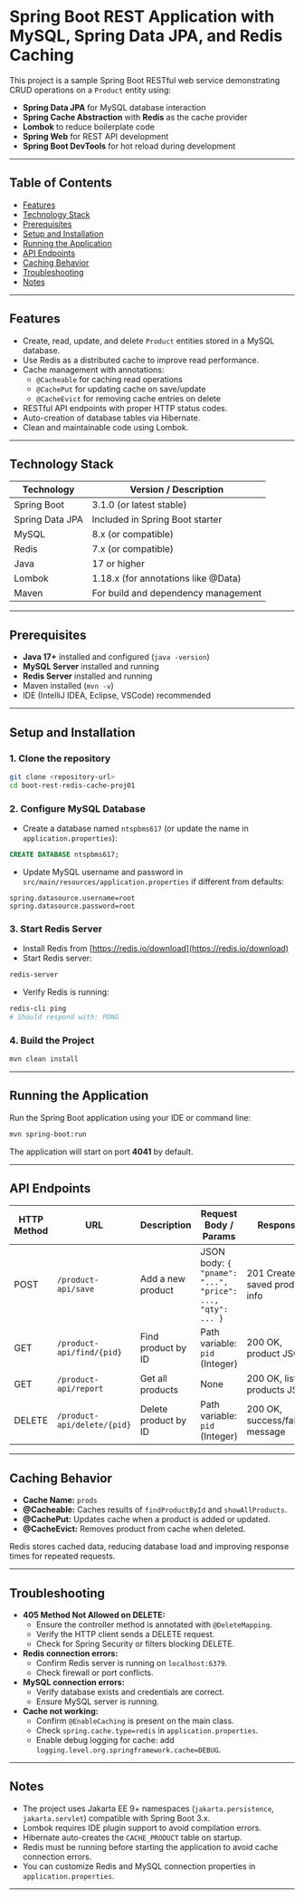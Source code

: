 # Spring Boot REST Application with MySQL, Spring Data JPA, and Redis Caching

This project is a sample Spring Boot RESTful web service demonstrating CRUD operations on a `Product` entity using:

- **Spring Data JPA** for MySQL database interaction
- **Spring Cache Abstraction** with **Redis** as the cache provider
- **Lombok** to reduce boilerplate code
- **Spring Web** for REST API development
- **Spring Boot DevTools** for hot reload during development

---

## Table of Contents

- [Features](#features)
- [Technology Stack](#technology-stack)
- [Prerequisites](#prerequisites)
- [Setup and Installation](#setup-and-installation)
- [Running the Application](#running-the-application)
- [API Endpoints](#api-endpoints)
- [Caching Behavior](#caching-behavior)
- [Troubleshooting](#troubleshooting)
- [Notes](#notes)

---

## Features

- Create, read, update, and delete `Product` entities stored in a MySQL database.
- Use Redis as a distributed cache to improve read performance.
- Cache management with annotations:
  - `@Cacheable` for caching read operations
  - `@CachePut` for updating cache on save/update
  - `@CacheEvict` for removing cache entries on delete
- RESTful API endpoints with proper HTTP status codes.
- Auto-creation of database tables via Hibernate.
- Clean and maintainable code using Lombok.

---

## Technology Stack

| Technology           | Version / Description                      |
|---------------------|--------------------------------------------|
| Spring Boot         | 3.1.0 (or latest stable)                    |
| Spring Data JPA     | Included in Spring Boot starter             |
| MySQL               | 8.x (or compatible)                         |
| Redis               | 7.x (or compatible)                         |
| Java                | 17 or higher                                |
| Lombok              | 1.18.x (for annotations like @Data)        |
| Maven               | For build and dependency management         |

---

## Prerequisites

- **Java 17+** installed and configured (`java -version`)
- **MySQL Server** installed and running
- **Redis Server** installed and running
- Maven installed (`mvn -v`)
- IDE (IntelliJ IDEA, Eclipse, VSCode) recommended

---

## Setup and Installation

### 1. Clone the repository

```bash
git clone <repository-url>
cd boot-rest-redis-cache-proj01
```

### 2. Configure MySQL Database

- Create a database named `ntspbms617` (or update the name in `application.properties`):

```sql
CREATE DATABASE ntspbms617;
```

- Update MySQL username and password in `src/main/resources/application.properties` if different from defaults:

```properties
spring.datasource.username=root
spring.datasource.password=root
```

### 3. Start Redis Server

- Install Redis from [https://redis.io/download](https://redis.io/download)
- Start Redis server:

```bash
redis-server
```

- Verify Redis is running:

```bash
redis-cli ping
# Should respond with: PONG
```

### 4. Build the Project

```bash
mvn clean install
```

---

## Running the Application

Run the Spring Boot application using your IDE or command line:

```bash
mvn spring-boot:run
```

The application will start on port **4041** by default.

---

## API Endpoints

| HTTP Method | URL                      | Description                  | Request Body / Params                  | Response                      |
|-------------|--------------------------|------------------------------|--------------------------------------|-------------------------------|
| POST        | `/product-api/save`      | Add a new product             | JSON body: `{ "pname": "...", "price": ..., "qty": ... }` | 201 Created, saved product info |
| GET         | `/product-api/find/{pid}`| Find product by ID            | Path variable: `pid` (Integer)       | 200 OK, product JSON           |
| GET         | `/product-api/report`    | Get all products              | None                                 | 200 OK, list of products JSON |
| DELETE      | `/product-api/delete/{pid}` | Delete product by ID         | Path variable: `pid` (Integer)       | 200 OK, success/failure message|

---

## Caching Behavior

- **Cache Name:** `prods`
- **@Cacheable:** Caches results of `findProductById` and `showAllProducts`.
- **@CachePut:** Updates cache when a product is added or updated.
- **@CacheEvict:** Removes product from cache when deleted.

Redis stores cached data, reducing database load and improving response times for repeated requests.

---

## Troubleshooting

- **405 Method Not Allowed on DELETE:**
  - Ensure the controller method is annotated with `@DeleteMapping`.
  - Verify the HTTP client sends a DELETE request.
  - Check for Spring Security or filters blocking DELETE.
- **Redis connection errors:**
  - Confirm Redis server is running on `localhost:6379`.
  - Check firewall or port conflicts.
- **MySQL connection errors:**
  - Verify database exists and credentials are correct.
  - Ensure MySQL server is running.
- **Cache not working:**
  - Confirm `@EnableCaching` is present on the main class.
  - Check `spring.cache.type=redis` in `application.properties`.
  - Enable debug logging for cache: add `logging.level.org.springframework.cache=DEBUG`.

---

## Notes

- The project uses Jakarta EE 9+ namespaces (`jakarta.persistence`, `jakarta.servlet`) compatible with Spring Boot 3.x.
- Lombok requires IDE plugin support to avoid compilation errors.
- Hibernate auto-creates the `CACHE_PRODUCT` table on startup.
- Redis must be running before starting the application to avoid cache connection errors.
- You can customize Redis and MySQL connection properties in `application.properties`.

---